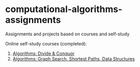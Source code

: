 # computational-algorithms-assignments
Assignments and projects based on courses and self-study

Online self-study courses (completed):
1. [Algorithms: Divide & Conquor](https://www.coursera.org/learn/algorithms-divide-conquer/home/welcome)
2. [Algorithms: Graph Search, Shortest Paths, Data Structures](https://www.coursera.org/learn/algorithms-graphs-data-structures)
